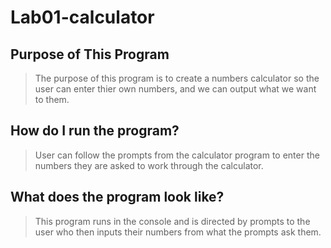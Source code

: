 # Lab01-calculator

## Purpose of This Program

> The purpose of this program is to create a numbers calculator so the user can enter thier own numbers, and we can output what we want to them.

## How do I run the program?

> User can follow the prompts from the calculator program to enter the numbers they are asked to work through the calculator.

## What does the program look like?

> This program runs in the console and is directed by prompts to the user who then inputs their numbers from what the prompts ask them.